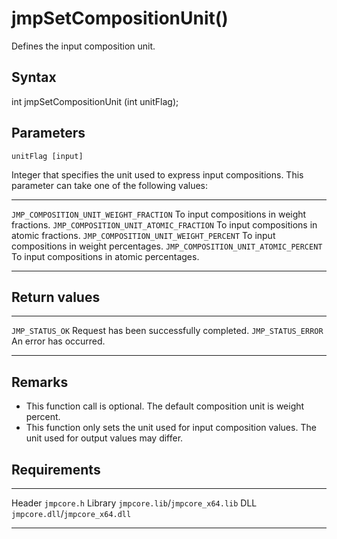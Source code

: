 jmpSetCompositionUnit()
=======================

Defines the input composition unit.

Syntax
------

int jmpSetCompositionUnit (int unitFlag);

Parameters
----------

`unitFlag [input]`

Integer that specifies the unit used to express input compositions. This
parameter can take one of the following values:

  ---------------------------------------- ----------------------------------------------
  `JMP_COMPOSITION_UNIT_WEIGHT_FRACTION`   To input compositions in weight fractions.
  `JMP_COMPOSITION_UNIT_ATOMIC_FRACTION`   To input compositions in atomic fractions.
  `JMP_COMPOSITION_UNIT_WEIGHT_PERCENT`    To input compositions in weight percentages.
  `JMP_COMPOSITION_UNIT_ATOMIC_PERCENT`    To input compositions in atomic percentages.
  ---------------------------------------- ----------------------------------------------

Return values
-------------

  -------------------- ------------------------------------------
  `JMP_STATUS_OK`      Request has been successfully completed.
  `JMP_STATUS_ERROR`   An error has occurred.
  -------------------- ------------------------------------------

Remarks
-------

-   This function call is optional. The default composition unit is
    weight percent.
-   This function only sets the unit used for input composition values.
    The unit used for output values may differ.

Requirements
------------

  --------- ---------------------------------
  Header    `jmpcore.h`
  Library   `jmpcore.lib`/`jmpcore_x64.lib`
  DLL       `jmpcore.dll`/`jmpcore_x64.dll`
  --------- ---------------------------------


